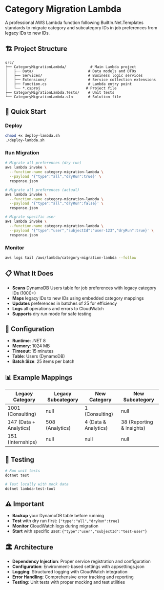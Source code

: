 # Category Migration Lambda

A professional AWS Lambda function following BuiltIn.Net.Templates standards to migrate category and subcategory IDs in job preferences from legacy IDs to new IDs.

## 🏗️ Project Structure

```
src/
├── CategoryMigrationLambda/           # Main Lambda project
│   ├── Data/                         # Data models and DTOs
│   ├── Services/                     # Business logic services
│   ├── Extensions/                   # Service collection extensions
│   ├── Function.cs                   # Lambda entry point
│   └── *.csproj                     # Project file
├── CategoryMigrationLambda.Tests/    # Unit tests
└── CategoryMigrationLambda.sln       # Solution file
```

## 🚀 Quick Start

### Deploy
```bash
chmod +x deploy-lambda.sh
./deploy-lambda.sh
```

### Run Migration
```bash
# Migrate all preferences (dry run)
aws lambda invoke \
  --function-name category-migration-lambda \
  --payload '{"type":"all","dryRun":true}' \
  response.json

# Migrate all preferences (actual)
aws lambda invoke \
  --function-name category-migration-lambda \
  --payload '{"type":"all","dryRun":false}' \
  response.json

# Migrate specific user
aws lambda invoke \
  --function-name category-migration-lambda \
  --payload '{"type":"user","subjectId":"user-123","dryRun":true}' \
  response.json
```

### Monitor
```bash
aws logs tail /aws/lambda/category-migration-lambda --follow
```

## 📋 What It Does

- **Scans** DynamoDB Users table for job preferences with legacy category IDs (1000+)
- **Maps** legacy IDs to new IDs using embedded category mappings
- **Updates** preferences in batches of 25 for efficiency
- **Logs** all operations and errors to CloudWatch
- **Supports** dry run mode for safe testing

## 🔧 Configuration

- **Runtime**: .NET 8
- **Memory**: 1024 MB  
- **Timeout**: 15 minutes
- **Table**: Users (DynamoDB)
- **Batch Size**: 25 items per batch

## 📊 Example Mappings

| Legacy Category | Legacy Subcategory | New Category | New Subcategory |
|----------------|-------------------|--------------|-----------------|
| 1001 (Consulting) | null | 1 (Consulting) | null |
| 147 (Data + Analytics) | 508 (Analytics) | 4 (Data & Analytics) | 38 (Reporting & Insights) |
| 151 (Internships) | null | null | null |

## 🧪 Testing

```bash
# Run unit tests
dotnet test

# Test locally with mock data
dotnet lambda-test-tool
```

## ⚠️ Important

- **Backup** your DynamoDB table before running
- **Test** with dry run first: `{"type":"all","dryRun":true}`
- **Monitor** CloudWatch logs during migration
- **Start** with specific user: `{"type":"user","subjectId":"test-user"}`

## 🏛️ Architecture

- **Dependency Injection**: Proper service registration and configuration
- **Configuration**: Environment-based settings with appsettings.json
- **Logging**: Structured logging with CloudWatch integration
- **Error Handling**: Comprehensive error tracking and reporting
- **Testing**: Unit tests with proper mocking and test utilities